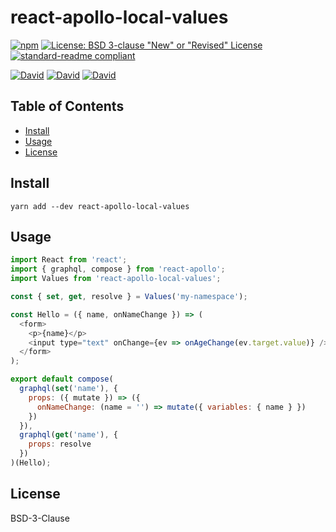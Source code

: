 # react-apollo-local-values

[![npm](https://img.shields.io/npm/v/react-apollo-local-values.svg?style=flat-square)](https://www.npmjs.com/package/react-apollo-local-values)
[![License: BSD 3-clause "New" or "Revised" License](https://img.shields.io/badge/License-MPL%202.0-brightgreen.svg?style=flat-square)](https://opensource.org/licenses/BSD-3-Clause)
[![standard-readme compliant](https://img.shields.io/badge/standard--readme-OK-green.svg?style=flat-square)](https://github.com/RichardLitt/standard-readme)

[![David](https://img.shields.io/david/ramitos/react-apollo-local-values.svg?style=flat-square)](https://david-dm.org/ramitos/react-apollo-local-values)
[![David](https://img.shields.io/david/dev/ramitos/react-apollo-local-values.svg?style=flat-square)](https://david-dm.org/ramitos/react-apollo-local-values?type=dev)
[![David](https://img.shields.io/david/peer/ramitos/react-apollo-local-values.svg?style=flat-square)](https://david-dm.org/ramitos/react-apollo-local-values?type=peer)

## Table of Contents

* [Install](#install)
* [Usage](#usage)
* [License](#license)

## Install

```
yarn add --dev react-apollo-local-values
```

## Usage

```js
import React from 'react';
import { graphql, compose } from 'react-apollo';
import Values from 'react-apollo-local-values';

const { set, get, resolve } = Values('my-namespace');

const Hello = ({ name, onNameChange }) => (
  <form>
    <p>{name}</p>
    <input type="text" onChange={ev => onAgeChange(ev.target.value)} />
  </form>
);

export default compose(
  graphql(set('name'), {
    props: ({ mutate }) => ({
      onNameChange: (name = '') => mutate({ variables: { name } })
    })
  }),
  graphql(get('name'), {
    props: resolve
  })
)(Hello);
```

## License

BSD-3-Clause
